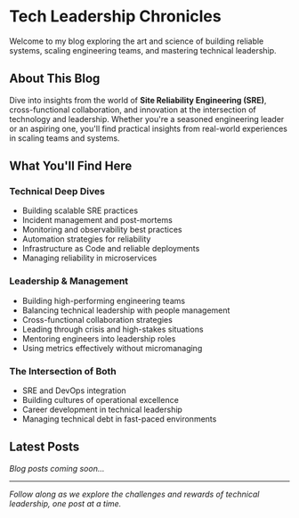 # Tech Leadership Chronicles

Welcome to my blog exploring the art and science of building reliable systems, scaling engineering teams, and mastering technical leadership.

## About This Blog

Dive into insights from the world of **Site Reliability Engineering (SRE)**, cross-functional collaboration, and innovation at the intersection of technology and leadership. Whether you're a seasoned engineering leader or an aspiring one, you'll find practical insights from real-world experiences in scaling teams and systems.

## What You'll Find Here

### Technical Deep Dives
- Building scalable SRE practices
- Incident management and post-mortems
- Monitoring and observability best practices
- Automation strategies for reliability
- Infrastructure as Code and reliable deployments
- Managing reliability in microservices

### Leadership & Management
- Building high-performing engineering teams
- Balancing technical leadership with people management
- Cross-functional collaboration strategies
- Leading through crisis and high-stakes situations
- Mentoring engineers into leadership roles
- Using metrics effectively without micromanaging

### The Intersection of Both
- SRE and DevOps integration
- Building cultures of operational excellence
- Career development in technical leadership
- Managing technical debt in fast-paced environments

## Latest Posts

*Blog posts coming soon...*

---

*Follow along as we explore the challenges and rewards of technical leadership, one post at a time.*
